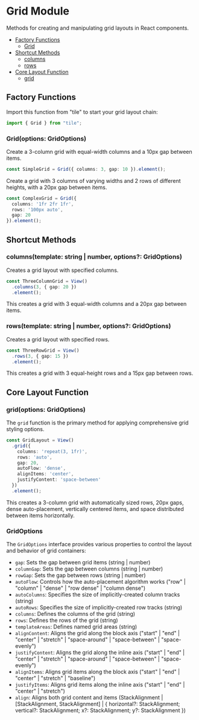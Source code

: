 # Grid Module

Methods for creating and manipulating grid layouts in React components.

- [Factory Functions](#factory-functions)
  - [Grid](#gridoptions-gridoptions)
- [Shortcut Methods](#shortcut-methods)
  - [columns](#columnstemplate-string--number-options-gridoptions)
  - [rows](#rowstemplate-string--number-options-gridoptions)
- [Core Layout Function](#core-layout-function)
  - [grid](#gridoptions-gridoptions-1)

## Factory Functions

Import this function from "tile" to start your grid layout chain:

```typescript
import { Grid } from "tile";
```

### Grid(options: GridOptions)

Create a 3-column grid with equal-width columns and a 10px gap between items.

```typescript
const SimpleGrid = Grid({ columns: 3, gap: 10 }).element();
```

Create a grid with 3 columns of varying widths and 2 rows of different heights, with a 20px gap between items.

```typescript
const ComplexGrid = Grid({
  columns: '1fr 2fr 1fr',
  rows: '100px auto',
  gap: 20
}).element();
```

## Shortcut Methods

### columns(template: string | number, options?: GridOptions)

Creates a grid layout with specified columns.

```typescript
const ThreeColumnGrid = View()
  .columns(3, { gap: 20 })
  .element();
```

This creates a grid with 3 equal-width columns and a 20px gap between items.

### rows(template: string | number, options?: GridOptions)

Creates a grid layout with specified rows.

```typescript
const ThreeRowGrid = View()
  .rows(3, { gap: 15 })
  .element();
```

This creates a grid with 3 equal-height rows and a 15px gap between rows.

## Core Layout Function

### grid(options: GridOptions)

The `grid` function is the primary method for applying comprehensive grid styling options.

```typescript
const GridLayout = View()
  .grid({
    columns: 'repeat(3, 1fr)',
    rows: 'auto',
    gap: 20,
    autoFlow: 'dense',
    alignItems: 'center',
    justifyContent: 'space-between'
  })
  .element();
```

This creates a 3-column grid with automatically sized rows, 20px gaps, dense auto-placement, vertically centered items, and space distributed between items horizontally.

### GridOptions

The `GridOptions` interface provides various properties to control the layout and behavior of grid containers:

- `gap`: Sets the gap between grid items (string | number)
- `columnGap`: Sets the gap between columns (string | number)
- `rowGap`: Sets the gap between rows (string | number)
- `autoFlow`: Controls how the auto-placement algorithm works ("row" | "column" | "dense" | "row dense" | "column dense")
- `autoColumns`: Specifies the size of implicitly-created column tracks (string)
- `autoRows`: Specifies the size of implicitly-created row tracks (string)
- `columns`: Defines the columns of the grid (string)
- `rows`: Defines the rows of the grid (string)
- `templateAreas`: Defines named grid areas (string)
- `alignContent`: Aligns the grid along the block axis ("start" | "end" | "center" | "stretch" | "space-around" | "space-between" | "space-evenly")
- `justifyContent`: Aligns the grid along the inline axis ("start" | "end" | "center" | "stretch" | "space-around" | "space-between" | "space-evenly")
- `alignItems`: Aligns grid items along the block axis ("start" | "end" | "center" | "stretch" | "baseline")
- `justifyItems`: Aligns grid items along the inline axis ("start" | "end" | "center" | "stretch")
- `align`: Aligns both grid content and items (StackAlignment | [StackAlignment, StackAlignment] | { horizontal?: StackAlignment; vertical?: StackAlignment; x?: StackAlignment; y?: StackAlignment })